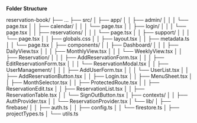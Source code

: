 **Folder Structure**

reservation-book/
├── ...
├── src/
│   ├── app/
│   │   ├── admin/
│   │   │   └── page.tsx
│   │   ├── calendar/
│   │   │   └── page.tsx
│   │   ├── login/
│   │   │   └── page.tsx
│   │   ├── reservations/
│   │   │   └── page.tsx
│   │   ├── support/
│   │   │   └── page.tsx
│   │   ├── globals.css
│   │   ├── layout.tsx
│   │   ├── metadata.ts
│   │   └── page.tsx
│   ├── components/
│   │   ├── Dashboard/
│   │   │   ├── DailyView.tsx
│   │   │   ├── MonthlyView.tsx
│   │   │   └── WeeklyView.tsx
│   │   ├── Reservation/
│   │   │   ├── AddReservationForm.tsx
│   │   │   ├── EditReservationForm.tsx
│   │   │   └── ReservationModal.tsx
│   │   ├── UserManagement/
│   │   │   ├── AddUserForm.tsx
│   │   │   └── UserList.tsx
│   │   ├── AddReservationButton.tsx
│   │   ├── Login.tsx
│   │   ├── MenuSheet.tsx
│   │   ├── MonthSelector.tsx
│   │   ├── ProtectedRoute.tsx
│   │   ├── ReservationEdit.tsx
│   │   ├── ReservationList.tsx
│   │   ├── ReservationTable.tsx
│   │   └── SignOutButton.tsx
│   ├── contexts/
│   │   ├── AuthProvider.tsx
│   │   └── ReservationProvider.tsx
│   └── lib/
│       ├── firebase/
│       │   ├── auth.ts
│       │   ├── config.ts
│       │   └── firestore.ts
│       ├── projectTypes.ts
│       └── utils.ts



